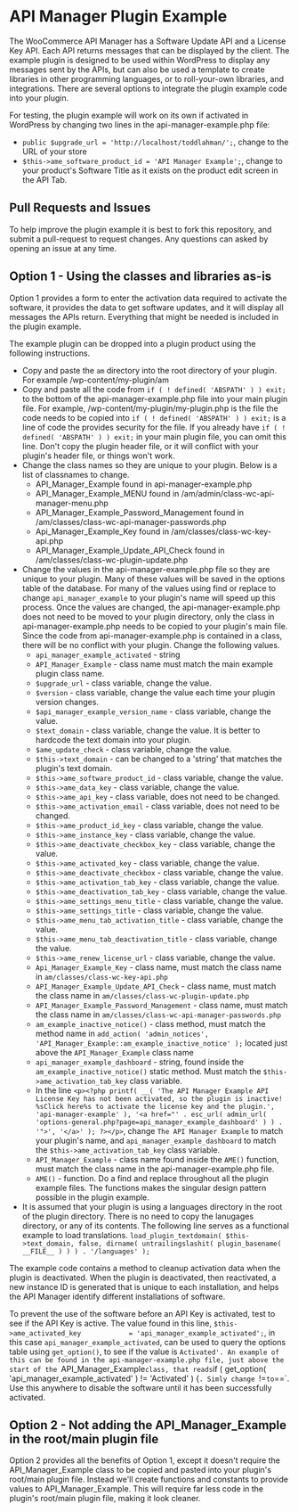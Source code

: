 API Manager Plugin Example
==========================

The WooCommerce API Manager has a Software Update API and a License Key API. Each API returns messages that can be displayed by the client. The example plugin is designed to be used within WordPress to display any messages sent by the APIs, but can also be used a template to create libraries in other programming languages, or to roll-your-own libraries, and integrations. There are several  options to integrate the plugin example code into your plugin.

For testing, the plugin example will work on its own if activated in WordPress by changing two lines in the api-manager-example.php file:

* `public $upgrade_url = 'http://localhost/toddlahman/';`, change to the URL of your store
* `$this->ame_software_product_id = 'API Manager Example';`, change to your product's Software Title as it exists on the product edit screen in the API Tab.

Pull Requests and Issues
------------------------

To help improve the plugin example it is best to fork this repository, and submit a pull-request to request changes. Any questions can asked by opening an issue at any time.

Option 1 - Using the classes and libraries as-is
------------------------------------------------

Option 1 provides a form to enter the activation data required to activate the software, it provides the data to get software updates, and it will display all messages the APIs return. Everything that might be needed is included in the plugin example.

The example plugin can be dropped into a plugin product using the following instructions.

* Copy and paste the `am` directory into the root directory of your plugin. For example /wp-content/my-plugin/am
* Copy and paste all the code from `if ( ! defined( 'ABSPATH' ) ) exit;` to the bottom of the api-manager-example.php file into your main plugin file. For example, /wp-content/my-plugin/my-plugin.php is the file the code needs to be copied into `if ( ! defined( 'ABSPATH' ) ) exit;` is a line of code the provides security for the file. If you already have `if ( ! defined( 'ABSPATH' ) ) exit;` in your  main plugin file, you can omit this line. Don't copy the plugin header file, or it will conflict with your plugin's header file, or things won't work.
* Change the class names so they are unique to your plugin. Below is a list of classnames to change.
	* API_Manager_Example found in api-manager-example.php
	* API_Manager_Example_MENU found in /am/admin/class-wc-api-manager-menu.php
	* API_Manager_Example_Password_Management found in /am/classes/class-wc-api-manager-passwords.php
	* Api_Manager_Example_Key found in /am/classes/class-wc-key-api.php
	* API_Manager_Example_Update_API_Check found in /am/classes/class-wc-plugin-update.php
* Change the values in the api-manager-example.php file so they are unique to your plugin. Many of these values will be saved in the options table of the database. For many of the values using find or replace to change `api_manager_example` to your plugin's name will speed up this process. Once the values are changed, the api-manager-example.php does not need to be moved to your plugin directory, only the class in api-manager-example.php needs to be copied to your plugin's main file. Since the code from api-manager-example.php is contained in a class, there will be no conflict with your plugin. Change the following values.
 	* `api_manager_example_activated` - string
 	* `API_Manager_Example` - class name must match the main example plugin class name.
 	*  `$upgrade_url` - class variable, change the value.
 	* `$version`  - class variable, change the value each time your plugin version changes.
 	* `$api_manager_example_version_name` - class variable, change the value.
 	* `$text_domain` - class variable, change the value. It is better to hardcode the text domain into your plugin.
 	* `$ame_update_check` - class variable, change the value.
 	* `$this->text_domain` - can be changed to a 'string' that matches the plugin's text domain.
 	* `$this->ame_software_product_id` - class variable, change the value.
 	* `$this->ame_data_key` - class variable, change the value.
 	* `$this->ame_api_key` - class variable, does not need to be changed.
 	* `$this->ame_activation_email` - class variable, does not need to be changed.
 	* `$this->ame_product_id_key` - class variable, change the value.
 	* `$this->ame_instance_key` - class variable, change the value.
 	* `$this->ame_deactivate_checkbox_key` - class variable, change the value.
 	* `$this->ame_activated_key` - class variable, change the value.
 	* `$this->ame_deactivate_checkbox` - class variable, change the value.
 	* `$this->ame_activation_tab_key` - class variable, change the value.
 	* `$this->ame_deactivation_tab_key` - class variable, change the value.
 	* `$this->ame_settings_menu_title` - class variable, change the value.
 	* `$this->ame_settings_title` - class variable, change the value.
 	* `$this->ame_menu_tab_activation_title` - class variable, change the value.
 	* `$this->ame_menu_tab_deactivation_title` - class variable, change the value.
 	* `$this->ame_renew_license_url` - class variable, change the value.
 	* `Api_Manager_Example_Key` - class name, must match the class name in `am/classes/class-wc-key-api.php`
 	* `API_Manager_Example_Update_API_Check` - class name, must match the class name in `am/classes/class-wc-plugin-update.php`
 	* `API_Manager_Example_Password_Management` - class name, must match the class name in `am/classes/class-wc-api-manager-passwords.php`
 	* `am_example_inactive_notice()` - class method,  must match the method name in `add_action( 'admin_notices', 'API_Manager_Example::am_example_inactive_notice' );` located just above the `API_Manager_Example` class name
 	* `api_manager_example_dashboard` - string, found inside the `am_example_inactive_notice()` static method. Must match the `$this->ame_activation_tab_key` class variable.
 	* In the line `<p><?php printf( __( 'The API Manager Example API License Key has not been activated, so the plugin is inactive! %sClick here%s to activate the license key and the plugin.', 'api-manager-example' ), '<a href="' . esc_url( admin_url( 'options-general.php?page=api_manager_example_dashboard' ) ) . '">', '</a>' ); ?></p>`, change `The API Manager Example` to match your plugin's name, and `api_manager_example_dashboard` to match the `$this->ame_activation_tab_key` class variable.
 	* `API_Manager_Example` - class name found inside the `AME()` function, must match the class name in the api-manager-example.php file.
 	* `AME()` - function. Do a find and replace throughout all the plugin example files. The functions makes the singular design pattern possible in the plugin example.
* It is assumed that your plugin is using a languages directory in the root of the plugin directory. There is no need to copy the lanugages directory, or any of its contents. The following line serves as a functional example to load translations. `load_plugin_textdomain( $this->text_domain, false, dirname( untrailingslashit( plugin_basename( __FILE__ ) ) ) . '/languages' );`

The example code contains a method to cleanup activation data when the plugin is deactivated. When the plugin is deactivated, then reactivated, a new instance ID is generated that is unique to each installation, and helps the API Manager identify different installations of software.

To prevent the use of the software before an API Key is activated, test to see if the API Key is active. The value found in this line, `$this->ame_activated_key 			= 'api_manager_example_activated';`, in this case `api_manager_example_activated`, can be used to query the options table using `get_option()`, to see if the value is `Activated'. An example of this can be found in the api-manager-example.php file, just above the start of the `API_Manager_Example` class, that reads `if ( get_option( 'api_manager_example_activated' ) != 'Activated' ) {`. Simly change `!=` to `==`. Use this anywhere to disable the software until it has been successfully activated.

Option 2 - Not adding the API_Manager_Example in the root/main plugin file
--------------------------------------------------------------------------

Option 2 provides all the benefits of Option 1, except it doesn't require the API_Manager_Example class to be copied and pasted into your plugin's root/main plugin file. Instead we'll create functions and constants to provide values to API_Manager_Example. This will require far less code in the plugin's root/main plugin file, making it look cleaner.




